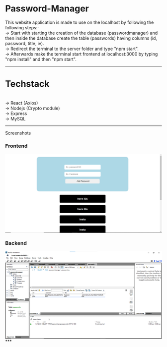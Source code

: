 # Password-Manager

This website application is made to use on the localhost by following the following steps:-
<br>
-> Start with starting the creation of the database (passwordmanager) and then inside the database create the table (passwords)   having columns
(id, password, title, iv).
<br>
-> Redirect the terminal to the server folder and type "npm start".
<br>
-> Afterwards make the terminal start frontend at localhost:3000 by typing "npm install" and then "npm start".
<br>
***
# Techstack
<br>
-> React (Axios)
<br>
-> Nodejs (Crypto module)
<br>
-> Express
<br>
-> MySQL

***
Screenshots

### Frontend
<img align="center" src="https://raw.githubusercontent.com/shubhankarsharma876/Password-Manager/main/Screenshot 2023-07-29 220641.png">

### Backend
<img align="center" src="https://raw.githubusercontent.com/shubhankarsharma876/Password-Manager/main/backend.png">
***
